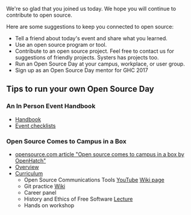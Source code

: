 <!--
.. link:
.. description:
.. tags: 2017
.. date: 2016-10-05
.. title: Next steps
.. slug: nextsteps
-->

We're so glad that you joined us today. We hope you will continue to
contribute to open source.

Here are some suggestions to keep you connected to open source:

- Tell a friend about today's event and share what you learned.
- Use an open source program or tool.
- Contribute to an open source project. Feel free to contact us for
  suggestions of friendly projects. Systers has projects too.
- Run an Open Source Day at your campus, workplace, or user group.
- Sign up as an Open Source Day mentor for GHC 2017


## Tips to run your own Open Source Day

### An In Person Event Handbook

- [Handbook](http://opensource-events.com)
- [Event checklists](https://github.com/openhatch/in-person-event-handbook/blob/master/checklists.pdf)

### Open Source Comes to Campus in a Box

- [opensource.com article "Open source comes to campus in a box by OpenHatch"](https://opensource.com/education/13/12/openhatch-brings-open-source-campus)
- [Overview](http://wiki.openhatch.org/Open_Source_Comes_to_Campus/In_a_Box)
- [Curriculum](http://wiki.openhatch.org/Open_Source_Comes_to_Campus/Curriculum)
    * Open Source Communications Tools [YouTube](https://youtu.be/yWCH8nos97w) [Wiki page](http://wiki.openhatch.org/OSCTC/Tools)
    * Git practice [Wiki](http://wiki.openhatch.org/Open_Source_Comes_to_Campus/Practicing_Git)
    * Career panel
    * History and Ethics of Free Software [Lecture](http://wiki.openhatch.org/Open_Source_Comes_to_Campus/Curriculum/History_and_Ethics_of_Free_Software/Ethics_history_talk)
    * Hands on workshop
